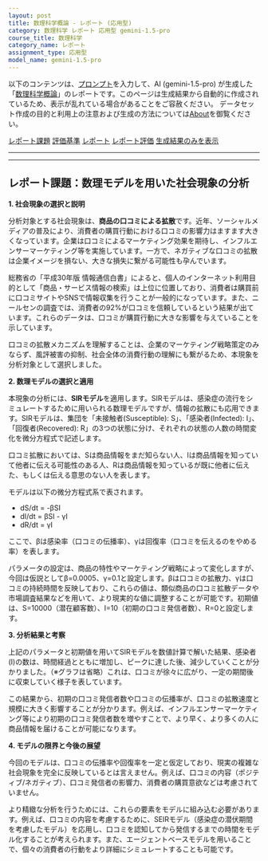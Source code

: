 ```yaml
---
layout: post
title: 数理科学概論 - レポート (応用型)
category: 数理科学 レポート 応用型 gemini-1.5-pro
course_title: 数理科学
category_name: レポート
assignment_type: 応用型
model_name: gemini-1.5-pro
---
```


以下のコンテンツは、[プロンプト](http://127.0.0.1:8000/generated/数理科学/gemini-1.5-pro/prompt_レポート-応用型.md)を入力して、AI (gemini-1.5-pro) が生成した「[数理科学概論](/contents/数理科学/)」のレポートです。このページは生成結果から自動的に作成されているため、表示が乱れている場合があることをご容赦ください。
データセット作成の目的と利用上の注意および生成の方法については[About](/About)を御覧ください。

[レポート課題](../レポート課題-応用型)
[評価基準](../評価基準-応用型)
[レポート](../レポート-応用型)
[レポート評価](../レポート評価-応用型)
[生成結果のみを表示](http://127.0.0.1:8000/generated/数理科学/gemini-1.5-pro/レポート-応用型.md)
  

***
***
  
## レポート課題：数理モデルを用いた社会現象の分析

**1. 社会現象の選択と説明**

分析対象とする社会現象は、**商品の口コミによる拡散**です。近年、ソーシャルメディアの普及により、消費者の購買行動における口コミの影響力はますます大きくなっています。企業は口コミによるマーケティング効果を期待し、インフルエンサーマーケティング等を実施しています。一方で、ネガティブな口コミの拡散は企業イメージを損ない、大きな損失に繋がる可能性も孕んでいます。

総務省の「平成30年版 情報通信白書」によると、個人のインターネット利用目的として「商品・サービス情報の検索」は上位に位置しており、消費者は購買前に口コミサイトやSNSで情報収集を行うことが一般的になっています。また、ニールセンの調査では、消費者の92%が口コミを信頼しているという結果が出ています。これらのデータは、口コミが購買行動に大きな影響を与えていることを示しています。

口コミの拡散メカニズムを理解することは、企業のマーケティング戦略策定のみならず、風評被害の抑制、社会全体の消費行動の理解にも繋がるため、本現象を分析対象として選択しました。


**2. 数理モデルの選択と適用**

本現象の分析には、**SIRモデル**を適用します。SIRモデルは、感染症の流行をシミュレートするために用いられる数理モデルですが、情報の拡散にも応用できます。SIRモデルは、集団を「未接触者(Susceptible): S」、「感染者(Infected): I」、「回復者(Recovered): R」の3つの状態に分け、それぞれの状態の人数の時間変化を微分方程式で記述します。

口コミ拡散においては、Sは商品情報をまだ知らない人、Iは商品情報を知っていて他者に伝える可能性のある人、Rは商品情報を知っているが既に他者に伝えた、もしくは伝える意思のない人を表します。

モデルは以下の微分方程式系で表されます。

* dS/dt = -βSI
* dI/dt = βSI - γI
* dR/dt = γI

ここで、βは感染率（口コミの伝播率）、γは回復率（口コミを伝えるのをやめる率）を表します。

パラメータの設定は、商品の特性やマーケティング戦略によって変化しますが、今回は仮説としてβ=0.0005、γ=0.1と設定します。βは口コミの拡散力、γは口コミの持続時間を反映しており、これらの値は、類似商品の口コミ拡散データや市場調査結果などを用いて、より現実的な値に調整することが可能です。初期値は、S=10000（潜在顧客数）、I=10（初期の口コミ発信者数）、R=0と設定します。


**3. 分析結果と考察**

上記のパラメータと初期値を用いてSIRモデルを数値計算で解いた結果、感染者(I)の数は、時間経過とともに増加し、ピークに達した後、減少していくことが分かりました。（※グラフは省略）これは、口コミが徐々に広がり、一定の期間後に収束していく様子を表しています。

この結果から、初期の口コミ発信者数や口コミの伝播率が、口コミの拡散速度と規模に大きく影響することが分かります。例えば、インフルエンサーマーケティング等により初期の口コミ発信者数を増やすことで、より早く、より多くの人に商品情報を届けることが可能になります。


**4. モデルの限界と今後の展望**

今回のモデルは、口コミの伝播率や回復率を一定と仮定しており、現実の複雑な社会現象を完全に反映しているとは言えません。例えば、口コミの内容（ポジティブ/ネガティブ）、口コミ発信者の影響力、消費者の購買意欲などは考慮されていません。

より精緻な分析を行うためには、これらの要素をモデルに組み込む必要があります。例えば、口コミの内容を考慮するために、SEIRモデル（感染症の潜伏期間を考慮したモデル）を応用し、口コミを認知してから発信するまでの時間をモデル化することが考えられます。また、エージェントベースモデルを用いることで、個々の消費者の行動をより詳細にシミュレートすることも可能です。
